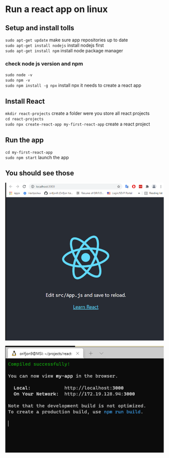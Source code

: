 # Run a react app on linux

## Setup and install tolls

`sudo apt-get update` make sure app repositories up to date\
`sudo apt-get install nodejs` install nodejs first\
`sudo apt-get install npm` install node package manager

### check node js version and npm

`sudo node -v`\
`sudo npm -v`\
`sudo npm install -g npx` install npx it needs to create a react app

## Install React

`mkdir react-projects` create a folder were you store all react projects\
`cd react-projects`\
`sudo npx create-react-app my-first-react-app` create a react project

## Run the app
`cd my-first-react-app`\
`sudo npm start` launch the app

## You should see those

![Web browser](images/react-app.PNG)


![Console](images/console-info-react-app.PNG)